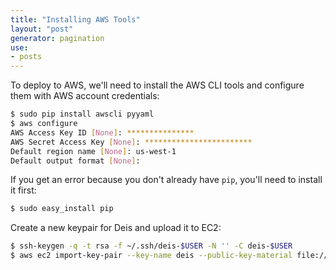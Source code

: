 ```yaml
---
title: "Installing AWS Tools"
layout: "post"
generator: pagination
use:
- posts
---
```


To deploy to AWS, we'll need to install the AWS CLI tools and configure them with AWS account credentials:

```sh
$ sudo pip install awscli pyyaml
$ aws configure
AWS Access Key ID [None]: ***************
AWS Secret Access Key [None]: ************************
Default region name [None]: us-west-1
Default output format [None]:
```

If you get an error because you don't already have `pip`, you'll need to install it first:
```sh
$ sudo easy_install pip
```

Create a new keypair for Deis and upload it to EC2:
```sh
$ ssh-keygen -q -t rsa -f ~/.ssh/deis-$USER -N '' -C deis-$USER
$ aws ec2 import-key-pair --key-name deis --public-key-material file://~/.ssh/deis-$USER.pub
```
